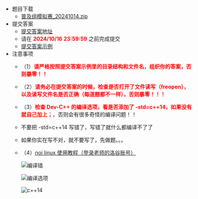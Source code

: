* 题目下载
  * [普及组模拟赛_20241014.zip](file://普及组模拟赛_20241014.zip)
* 提交答案
  * [提交答案地址](https://ks.wjx.top/vm/YNY6I8J.aspx# )
  * 请在 **<font color="#FF0000">2024/10/16 23:59:59</font>** 之前完成提交
  * [提交答案示例](file://GD-J99999.zip)
* 注意事项
  * （1）**<font color="#FF0000">请严格按照提交答案示例里的目录结构和文件名，组织你的答案，否则暴零！！</font>**
  * （2）**<font color="#FF0000">请务必在提交答案的时候，检查是否打开了文件读写（freopen），以及读写文件名是否正确（每道题都不一样），否则暴零！！！</font>**
  * （3）**<font color="#FF0000">检查 Dev-C++ 的编译选项，看是否添加了 -std=c++14，如果没有就自己加上；</font>**，否则会有很多奇怪的编译问题！！
  * 不要把 -std=c++14 写错了，写错了就什么都编译不了了
  * 如果你实在写不对，就不要写了，先做题。。。
  * （4）[noi linux 使用教程（登录老师的洛谷账号）](https://class.luogu.com.cn/course/yugu24atg)

    ![编译错](file://编译错.png)

    ![编译选项](file://编译选项.png)

    ![c++14](file://c14.png)